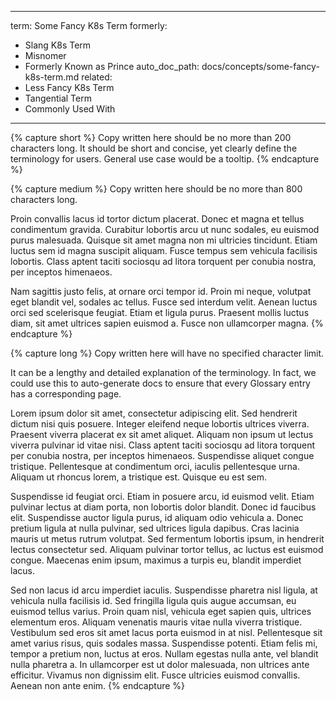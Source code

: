 
---
term: Some Fancy K8s Term
formerly:
- Slang K8s Term
- Misnomer
- Formerly Known as Prince
auto_doc_path: docs/concepts/some-fancy-k8s-term.md
related:
- Less Fancy K8s Term
- Tangential Term
- Commonly Used With
---

{% capture short %}
Copy written here should be no more than 200 characters long. It should be short and concise, 
yet clearly define the terminology for users. General use case would be a tooltip.
{% endcapture %}

{% capture medium %}
Copy written here should be no more than 800 characters long.

Proin convallis lacus id tortor dictum placerat. Donec et magna et tellus condimentum gravida. Curabitur lobortis arcu ut nunc sodales, eu euismod purus malesuada. Quisque sit amet magna non mi ultricies tincidunt. Etiam luctus sem id magna suscipit aliquam. Fusce tempus sem vehicula facilisis lobortis. Class aptent taciti sociosqu ad litora torquent per conubia nostra, per inceptos himenaeos.

Nam sagittis justo felis, at ornare orci tempor id. Proin mi neque, volutpat eget blandit vel, sodales ac tellus. Fusce sed interdum velit. Aenean luctus orci sed scelerisque feugiat. Etiam et ligula purus. Praesent mollis luctus diam, sit amet ultrices sapien euismod a. Fusce non ullamcorper magna.
{% endcapture %}

{% capture long %}
Copy written here will have no specified character limit.

It can be a lengthy and detailed explanation of the terminology. In fact, 
we could use this to auto-generate docs to ensure that every Glossary entry 
has a corresponding page.

Lorem ipsum dolor sit amet, consectetur adipiscing elit. Sed hendrerit dictum nisi quis posuere. Integer eleifend neque lobortis ultrices viverra. Praesent viverra placerat ex sit amet aliquet. Aliquam non ipsum ut lectus viverra pulvinar id vitae nisi. Class aptent taciti sociosqu ad litora torquent per conubia nostra, per inceptos himenaeos. Suspendisse aliquet congue tristique. Pellentesque at condimentum orci, iaculis pellentesque urna. Aliquam ut rhoncus lorem, a tristique est. Quisque eu est sem.

Suspendisse id feugiat orci. Etiam in posuere arcu, id euismod velit. Etiam pulvinar lectus at diam porta, non lobortis dolor blandit. Donec id faucibus elit. Suspendisse auctor ligula purus, id aliquam odio vehicula a. Donec pretium ligula at nulla pulvinar, sed ultrices ligula dapibus. Cras lacinia mauris ut metus rutrum volutpat. Sed fermentum lobortis ipsum, in hendrerit lectus consectetur sed. Aliquam pulvinar tortor tellus, ac luctus est euismod congue. Maecenas enim ipsum, maximus a turpis eu, blandit imperdiet lacus.

Sed non lacus id arcu imperdiet iaculis. Suspendisse pharetra nisl ligula, at vehicula nulla facilisis id. Sed fringilla ligula quis augue accumsan, eu euismod tellus varius. Proin quam nisl, vehicula eget sapien quis, ultrices elementum eros. Aliquam venenatis mauris vitae nulla viverra tristique. Vestibulum sed eros sit amet lacus porta euismod in at nisl. Pellentesque sit amet varius risus, quis sodales massa. Suspendisse potenti. Etiam felis mi, tempor a pretium non, luctus at eros. Nullam egestas nulla ante, vel blandit nulla pharetra a. In ullamcorper est ut dolor malesuada, non ultrices ante efficitur. Vivamus non dignissim elit. Fusce ultricies euismod convallis. Aenean non ante enim.
{% endcapture %}